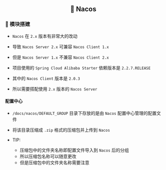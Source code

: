 <h2 align="center">📔 Nacos</h2>

### 🧰 模块搭建

* `Nacos` 在 `2.x` 版本有非常大的改动
* 导致 `Nacos Server 2.x` 可兼容 `Nacos Client 1.x`
* 但是 `Nacos Server 1.x` 不兼容 `Nacos Client 2.x`


* 项目使用的 `Spring Cloud Alibaba Starter` 依赖版本是 `2.2.7.RELEASE`
* 其中的 `Nacos Client` 版本是 `2.0.3`
* 所以需要搭配使用 `2.x` 版本的 `Nacos Server`

#### 配置中心

* `/docs/nacos/DEFAULT_GROUP` 目录下存放的是由 `Nacos` 配置中心管理的配置文件
* 将该目录压缩成 `.zip` 格式的压缩包并上传到 `Nacos`


* TIP:
    * 压缩包中的文件夹名称即配置文件导入到 `Nacos` 后的分组
    * 所以压缩包名称可以随意更改
    * 但是压缩包中的文件夹名称需要注意
